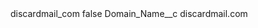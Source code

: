 <?xml version="1.0" encoding="UTF-8"?>
<CustomMetadata xmlns="http://soap.sforce.com/2006/04/metadata" xmlns:xsi="http://www.w3.org/2001/XMLSchema-instance" xmlns:xsd="http://www.w3.org/2001/XMLSchema">
    <label>discardmail_com</label>
    <protected>false</protected>
    <values>
        <field>Domain_Name__c</field>
        <value xsi:type="xsd:string">discardmail.com</value>
    </values>
</CustomMetadata>
